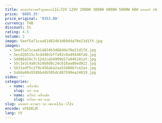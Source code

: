 ```yaml
---
title: มอเตอร์ความเร็วสูงขนาด11นิ้ว72V 120V 2000W 3000W 4000W 5000W 60H มอเตอร์ skuter listrik พร้อมล้อ
price: '8885.35'
price_original: '9353.00'
currency: THB
discount: 5%
rating: 4.5
volume: 2
image: Seef5a71caa814824b3d68dda70e21d1fX.jpg
images:
  - Seef5a71caa814824b3d68dda70e21d1fX.jpg
  - Secd2b515c3cd440cbffa92c0a493d8faU.jpg
  - Sdd86420c7c1242ceb4999e57a946101aY.jpg
  - S5c1e3c4a8c614b9d8c24cb16aa88ed922.jpg
  - S631edf5c2f9c456aba2aa53408b7ce2ax.jpg
  - Sab8a60a558bb44b595dcd87598ea24019.jpg
video: ''
categories:
  - name: เครื่องมือ
    slug: เคร-องม
  - name: อะไหล่ เครื่องมือ
    slug: อะไหล-เคร-องม
slug: มอเตอร-ความเร-วส-งขนาด11น-ว72v
encode: oFkDELM
lang: th
---
```

  